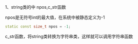 1、string类的中 npos,c_str函数

npos是无符号int的最大值，在系统中被静态定义为-1

```c++
static const size_t npos = -1;
```

c_str函数，将string类转换为字符串类，这样就可以调用字符串函数